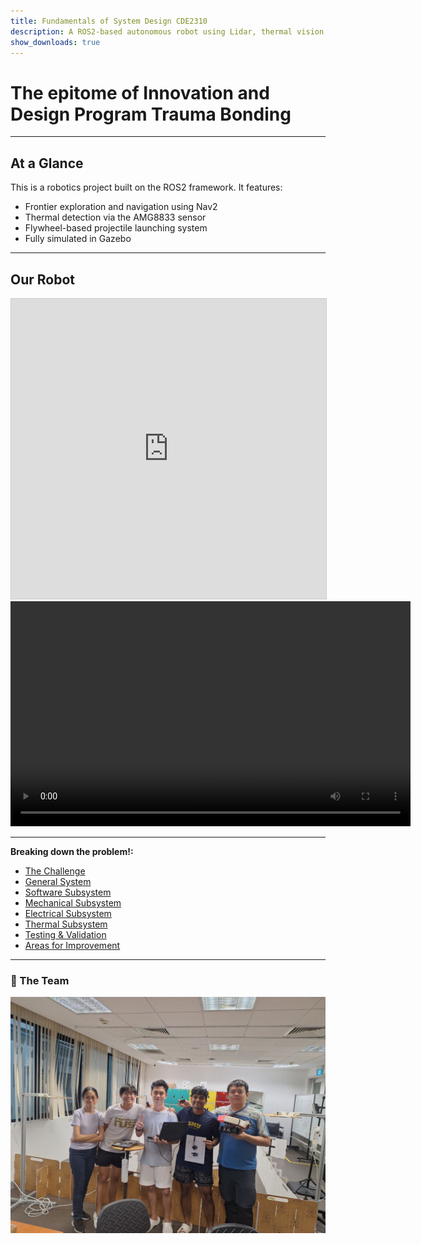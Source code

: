 ```yaml
---
title: Fundamentals of System Design CDE2310
description: A ROS2-based autonomous robot using Lidar, thermal vision, and flywheel launcher.
show_downloads: true
---
```


# The epitome of Innovation and Design Program Trauma Bonding

---

## At a Glance

This is a robotics project built on the ROS2 framework. It features:

- Frontier exploration and navigation using Nav2
- Thermal detection via the AMG8833 sensor
- Flywheel-based projectile launching system
- Fully simulated in Gazebo

---

## Our Robot

<div style="text-align:center;">
  <iframe 
      width="100%" 
      height="480" 
      style="border:1px solid #cccccc;" 
      src="https://3dviewer.net/embed.html#model=https://raw.githubusercontent.com/Hong-yiii/CDE2310_System_Design/main/CAD/turtlebot%20with%20launcher.STL$camera=93.42291,-333.17682,179.88174,93.73459,187.34505,-94.63919,0.00000,1.00000,0.00000,45.00000$projectionmode=perspective$envsettings=fishermans_bastion,off$backgroundcolor=255,255,255,255$defaultcolor=200,200,200$defaultlinecolor=100,100,100$edgesettings=off,0,0,0,1">
  </iframe>
</div>


<video width="640" height="360" controls>
  <source src="assets/images/Final_run.mp4" type="video/mp4">
  Your browser does not support the video tag.
</video>

---


**Breaking down the problem!:**

- [The Challenge](challenge.md)
- [General System](general-system.md)
- [Software Subsystem](software.md)
- [Mechanical Subsystem](mechanical.md)
- [Electrical Subsystem](electrical.md)
- [Thermal Subsystem](thermal.md)
- [Testing & Validation](testing.md)
- [Areas for Improvement](improvements.md)



---

### 👥 The Team

![Our Team](assets/images/teampic.jpeg)

